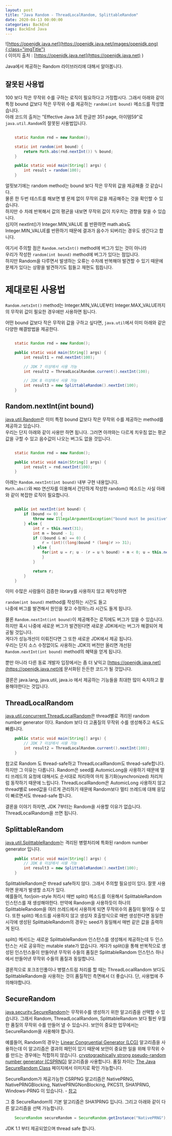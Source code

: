 ```yaml
---
layout: post
title: "Java Random - ThreadLocalRandom, SplittableRandom"
date: 2020-04-13 00:00:00
categories: BackEnd
tags: BackEnd Java
---
```


![https://openjdk.java.net](https://openjdk.java.net/images/openjdk.png){:class="imgTitle"}  
( 이미지 출처 : [https://openjdk.java.net](https://openjdk.java.net) )  


Java에서 제공하는 Random 라이브러리에 대해서 알아봅니다.  

<!--more-->


## 잘못된 사용법

100 보다 작은 무작위 수를 구하는 로직이 필요하다고 가정합시다. 그래서 아래와 같이 특정 bound 값보다 작은 무작위 수를 제공하는 ```random(int bound)``` 메소드를 작성했습니다.  
아래 코드의 출처는 "Effective Java 3/E 한글판 351 page, 아이템59"로 ```java.util.Random```의 잘못된 사용법입니다.  

~~~Java

    static Random rnd = new Random();

    static int random(int bound) {
        return Math.abs(rnd.nextInt()) % bound;
    }

    public static void main(String[] args) {
        int result = random(100);
    }
~~~

얼핏보기에는 random method는 bound 보다 작은 무작위 값을 제공해줄 것 같습니다.  
물론 한 두번 테스트를 해보면 별 문제 없이 무작위 값을 제공해주는 것을 확인할 수 있습니다.  
하지만 수 차례 반복해서 값의 평균을 내보면 무작위 값이 치우치는 경향을 찾을 수 있습니다.  
심지어 nextInt()가 Integer.MIN_VALUE 를 반환하면 math.abs도 Integer.MIN_VALUE를 반환하기 때문에 결과가 음수가 되버리는 경우도 생긴다고 합니다.  

여기서 주의할 점은 ```Random.netxInt()``` method에 버그가 있는 것이 아니라  
우리가 작성한 ```random(int bound)``` method에 버그가 있다는 점입니다.  
하지만 Random을 다루면서 발생하는 오류는 수차례 반복해야 발견할 수 있기 때문에 문제가 있다는 상황을 발견하기도 힘들고 재현도 힘듭니다.  

# 제대로된 사용법

```Random.netxInt()``` method는 Integer.MIN_VALUE부터 Integer.MAX_VALUE까지의 무작위 값이 필요한 경우에만 사용하면 됩니다.  

어떤 bound 값보다 작은 무작위 값을 구하고 싶다면, ```java.util```에서 이미 아래와 같은 다양한 해결방법을 제공한다.  

~~~java

    static Random rnd = new Random();

    public static void main(String[] args) {
        int result1 = rnd.nextInt(100);

        // JDK 7 이상에서 사용 가능
        int result2 = ThreadLocalRandom.current().nextInt(100);

        // JDK 8 이상에서 사용 가능
        int result3 = new SplittableRandom().nextInt(100);
    }
~~~


## Random.nextInt(int bound)

[java.util.Random](http://cr.openjdk.java.net/~iris/se/12/latestSpec/api/java.base/java/util/Random.html)은 이미 특정 bound 값보다 작은 무작위 수를 제공하는 method를 제공하고 있습니다.  
우리는 단지 아래와 같이 사용만 하면 됩니다. 그러면 아까와는 다르게 치우침 없는 평균값을 구할 수 있고 음수값이 나오는 버그도 없을 것입니다.  

~~~Java

    static Random rnd = new Random();

    public static void main(String[] args) {
        int result = rnd.nextInt(100);
    }
~~~


아래는 ```Random.nextInt(int bound)``` 내부 구현 내용입니다.  
```Math.abs()```와 ```MOD``` 연산자를 이용해서 간단하게 작성한 random() 메소드는 사실 아래와 같이 복잡한 로직이 필요합니다.  

~~~java

    public int nextInt(int bound) {
        if (bound <= 0) {
            throw new IllegalArgumentException("bound must be positive");
        } else {
            int r = this.next(31);
            int m = bound - 1;
            if ((bound & m) == 0) {
                r = (int)((long)bound * (long)r >> 31);
            } else {
                for(int u = r; u - (r = u % bound) + m < 0; u = this.next(31)) {
                }
            }

            return r;
        }
    }
~~~


이미 수많은 사람들이 검증한 library를 사용하지 않고 재작성하면  

```random(int bound)``` method를 작성하는 시간도 들고  
나중에 버그를 발견해서 원인을 찾고 수정하느라 시간도 들게 됩니다.  

물론 ```Random.nextInt(int bound)```이 제공해주는 로직에도 버그가 있을 수 있습니다.  
하지만 혹시 나중에 새로운 버그가 발견된다면 새로운 JDK에서는 버그가 해결되어 제공될 것입니다.  
게다가 성능개선이 이뤄진다면 그 또한 새로운 JDK에서 제공 됩니다.  
우리는 단지 소스 수정없이도 사용하는 JDK의 버전만 올리면 개선된 ```Random.nextInt(int bound)``` method의 혜택을 얻게 됩니다.  

뿐만 아니라 다른 동료 개발자 입장에서는 좀 더 낯익고 [https://openjdk.java.net](https://openjdk.java.net)에 문서화된 든든한 코드가 될 것입니다.  

결론은 java.lang, java.util, java.io 에서 제공하는 기능들을 최대한 많이 숙지하고 활용해야한다는 것입니다.  

## ThreadLocalRandom

[java.util.concurrent.ThreadLocalRandom](http://cr.openjdk.java.net/~iris/se/13/spec/latest/api/java.base/java/util/concurrent/ThreadLocalRandom.html)은 thread별로 격리된 random number generator 이다. Random 보다 더 고품질의 무작위 수를 생성해주고 속도도 빠릅니다.  

~~~Java
    public static void main(String[] args) {
        // JDK 7 이상에서 사용 가능
        int result2 = ThreadLocalRandom.current().nextInt(100);
    }
~~~

참고로 Random 도 thread-safe하고 ThreadLocalRandom도 thread-safe합니다. 하지만 그 이유는 다릅니다. Random은 seed를 AutomicLong을 사용하기 때문에 멀티 쓰레드의 요청에 대해서도 순서대로 처리하여 마치 동기화(synchronized) 처리처럼 동작하기 때문에 느립니다. ThreadLocalRandom은 AutomicLong 사용하지 않고 thread별로 seed값을 다르게 관리하기 때문에 Random보다 멀티 쓰레드에 대해 응답이 빠르면서도 thread-safe 합니다.  

결론을 이야기 하자면, JDK 7부터는 Random을 사용할 이유가 없습니다. ThreadLocalRandom을 쓰면 됩니다.  

## SplittableRandom

[java.util.SplittableRandom](http://cr.openjdk.java.net/~iris/se/12/latestSpec/api/java.base/java/util/SplittableRandom.html)는 격리된 병렬처리에 특화된 random number generator 입니다.  

~~~java
    public static void main(String[] args) {
        // JDK 8 이상에서 사용 가능
        int result3 = new SplittableRandom().nextInt(100);
    }
~~~

SplittableRandom은 thread safe하지 않다. 그래서 주의할 필요성이 있다. 잘못 사용하면 문제가 발생할 소지가 있다.  
예를들어, for/join-style 처리시 매번 split() 메소드를 이용해서 SplittableRandom 인스턴스를 재 생성해야한다. 만약에 Random을 사용하듯이 하나의 SplittableRandom을 여러 쓰레드에서 사용하게 되면 무작위수의 품질이 떨어질 수 있다. 또한 split() 메소드를 사용하지 않고 생성자 호출방식으로 매번 생성한다면 동일한 시각에 생성된 SplittableRandom의 경우는 seed가 동일해서 매번 같은 값을 출력하게 된다.  

split() 메서드는 새로운 SplittableRandom 인스턴스를 생성해서 제공하는데 두 인스턴스는 서로 공유하는 mutable state가 없습니다. 게다가 split()을 통해 반복적으로 생성된 인스턴스들이 만들어낸 무작위 수들의 품질은 SplittableRandom 인스턴스 하나에서 만들어낸 무작위 수들의 품질과 동일합니다.  

결론적으로 포크조인풀이나 병렬스트림 처리를 할 때는 ThreadLocalRandom 보다도 SplittableRandom을 사용하는 것이 품질적인 측면에서 더 좋습니다. 단, 사용법에 주의해야합니다.  


## SecureRandom

[java.security.SecureRandom](http://cr.openjdk.java.net/~iris/se/12/latestSpec/api/java.base/java/security/SecureRandom.html)는 무작위수를 생성하기 위한 알고리즘을 선택할 수 있습니다. 그래서 Random, ThreadLocalRandom, SplittableRandom 보다 훨씬 우월한 품질의 무작위 수를 만들어 낼 수 있습니다. 보안이 중요한 업무에서는 SecureRandom을 사용해야 합니다.  

예를들어, Random의 경우는 [Linear Congruential Generator (LCG)](https://en.wikipedia.org/wiki/Linear_congruential_generator) 알고리즘을 사용하는데 이 알고리즘은 결과의 패턴이 있기 때문에 보안이 중요한 일을 위해 무작위 수를 만드는 경우에는 적합하지 않습니다. [cryptographically strong pseudo-random number generator (CSPRNG)](https://en.wikipedia.org/wiki/Cryptographically_secure_pseudorandom_number_generator) 알고리즘을 사용합니다. 품질 차이는 [The Java SecureRandom Class](https://www.baeldung.com/java-secure-random) 페이지에서 이미지로 확인 가능합니다.  

SecureRandom가 제공가능한 CSRPNG 알고리즘은 NativePRNG, NativePRNGBlocking, NativePRNGNonBlocking, PKCS11, SHA1PRNG, Windows-PRNG 이 있습니다. - [참고](https://docs.oracle.com/javase/8/docs/technotes/guides/security/StandardNames.html#SecureRandom)

그 중 SecureRandom의 기본 알고리즘은 SHA1PRNG 입니다. 그리고 아래와 같이 다른 알고리즘을 선택 가능합니다.  

~~~Java
    SecureRandom secureRandom = SecureRandom.getInstance("NativePRNG");
~~~

JDK 1.1 부터 제공되었으며 thread safe 합니다.  
